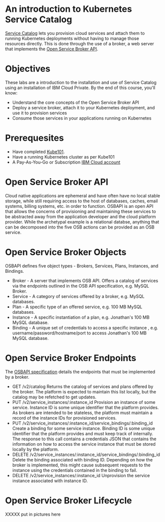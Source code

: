 # An introduction to Kubernetes Service Catalog

[Service Catalog](https://github.com/kubernetes-incubator/service-catalog) lets you provision cloud services and attach them to running Kubernetes deployments 
without having to manage those resources directly. This is done through the use of a broker, a web
server that implements the [Open Service Broker API](https://www.openservicebrokerapi.org/).

# Objectives
These labs are a introduction to the installation and use of Service Catalog using an installation of IBM Cloud Private. By the end of this course, you'll know:
* Understand the core concepts of the Open Service Broker API
* Deploy a service broker, attach it to your Kubernetes deployment, and use it to provision services
* Consume those services in your applications running on Kubernetes

# Prerequesites
* Have completed [Kube101](https://github.com/IBM/kube101/tree/master/workshop).
* Have a running Kubernetes cluster as per Kube101
* A Pay-As-You-Go or Subscription [IBM Cloud account](https://console.bluemix.net/registration/)

# Open Service Broker API
Cloud native applications are ephemeral and have often have no local stable storage, while still requiring access to the host
of databases, caches, email systems, billing systems, etc. in order to function. OSBAPI is an open API that allows the concerns
of provisioning and maintaining these services to be abstracted away from the application developer and the cloud platform provider.
While the archetypal example is a relational databse, anything that can be decomposed into the five OSB actions can be provided as an
OSB service.

# Open Service Broker Objects
OSBAPI defines five object types - Brokers, Services, Plans, Instances, and Bindings.
* Broker - A server that implements OSB API. Offers a catalog of services via the endpoints outlined in the OSB API specification, e.g. MySQL Broker.
* Service - A category of services offered by a broker, e.g. MySQL databases.
* Plan - A specific type of an offered service, e.g. 100 MB MySQL databases.
* Instance - A specific instantiation of a plan, e.g. Jonathan's 100 MB MySQL database.
* Binding - A unique set of credentials to access a specific instance , e.g. username/password/hostname/port to access Jonathan's 100 MB MySQL database.

# Open Service Broker Endpoints
The [OSBAPI specification](https://github.com/openservicebrokerapi/servicebroker) details the endpoints that must be implemented by a broker.
* GET /v2/catalog
Returns the catalog of services and plans offered by the broker. The platform is expected to maintain this list locally, but the catalog may
be refetched to get updates.
* PUT /v2/service_instances/:instance_id
Provision an instance of some service. Instance ID is some unique identifier that the platform provides. As brokers are intended to be stateless,
the platform must maintain a record of the instance IDs for provisioned services.
* PUT /v2/service_instances/:instance_id/service_bindings/:binding_id
Create a binding for some service instance. Binding ID is some unique identifier that the platform provides and must keep track of internally.
The response to this call contains a credentials JSON that contains the information on how to access the service instance that must be stored locally
by the platform.
* DELETE /v2/service_instances/:instance_id/service_bindings/:binding_id
Delete the binding associated with binding ID. Depending on how the broker is implemented, this might cause subsequent requests to the instance
using the credentials contained in the binding to fail.
* DELETE /v2/service_instances/:instance_id
Unprovision the service instance associated with instance ID.

# Open Service Broker Lifecycle

XXXXX put in pictures here
